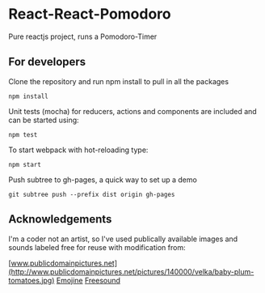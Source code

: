 # React-React-Pomodoro
Pure reactjs project, runs a Pomodoro-Timer


## For developers
Clone the repository and run npm install to pull in all the packages

    npm install
    
Unit tests (mocha) for reducers, actions and components are included and
can be started using:

    npm test
    
To start webpack with hot-reloading type:

    npm start
    
Push subtree to gh-pages, a quick way to set up a demo

    git subtree push --prefix dist origin gh-pages

## Acknowledgements

I'm a coder not an artist, so I've used publically available images and sounds labeled free for reuse with modification from:

[www.publicdomainpictures.net](http://www.publicdomainpictures.net/pictures/140000/velka/baby-plum-tomatoes.jpg)
[Emojine](https://commons.wikimedia.org/wiki/File:Emojione_1F345.svg)
[Freesound](https://www.freesound.org/people/HonorHunter/sounds/271666/)